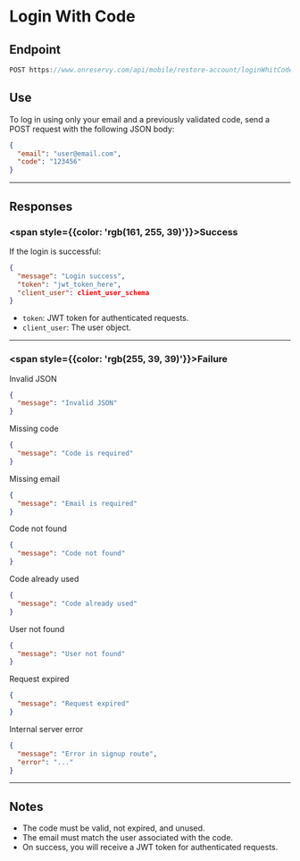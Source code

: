 # Login With Code

## Endpoint
```ts
POST https://www.onreservy.com/api/mobile/restore-account/loginWhitCode
```

## Use
To log in using only your email and a previously validated code, send a POST request with the following JSON body:

```json
{
  "email": "user@email.com",
  "code": "123456"
}
```

---

## Responses

### <span style={{color: 'rgb(161, 255, 39)'}}>Success</span>
If the login is successful:

```json
{
  "message": "Login success",
  "token": "jwt_token_here",
  "client_user": client_user_schema
}
```

- `token`: JWT token for authenticated requests.
- `client_user`: The user object.

---

### <span style={{color: 'rgb(255, 39, 39)'}}>Failure</span>

Invalid JSON  
```json
{
  "message": "Invalid JSON"
}
```

Missing code  
```json
{
  "message": "Code is required"
}
```

Missing email  
```json
{
  "message": "Email is required"
}
```

Code not found  
```json
{
  "message": "Code not found"
}
```

Code already used  
```json
{
  "message": "Code already used"
}
```

User not found  
```json
{
  "message": "User not found"
}
```

Request expired  
```json
{
  "message": "Request expired"
}
```

Internal server error  
```json
{
  "message": "Error in signup route",
  "error": "..."
}
```

---

## Notes

- The code must be valid, not expired, and unused.
- The email must match the user associated with the code.
- On success, you will receive a JWT token for authenticated requests.